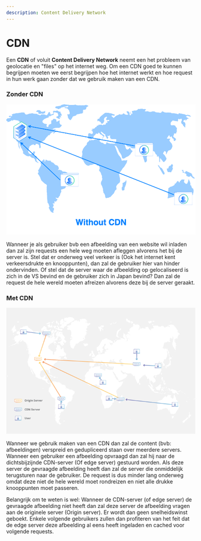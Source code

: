 ```yaml
---
description: Content Delivery Network
---
```


# CDN

Een **CDN** of voluit **Content Delivery Network** neemt een het probleem van geolocatie en "files" op het internet weg. Om een CDN goed te kunnen begrijpen moeten we eerst begrijpen hoe het internet werkt en hoe request in hun werk gaan zonder dat we gebruik maken van een CDN.

### Zonder CDN

![Voorbeeld van verschillende requests zonder CDN](../_resources/images/image%20%2810%29.png)

Wanneer je als gebruiker bvb een afbeelding van een website wil inladen dan zal zijn requests een hele weg moeten afleggen alvorens het bij de server is. Stel dat er onderweg veel verkeer is \(Ook het internet kent verkeersdrukte en knooppunten\), dan zal de gebruiker hier van hinder ondervinden. Of stel dat de server waar de afbeelding op gelocaliseerd is zich in de VS bevind en de gebruiker zich in Japan bevind? Dan zal de request de hele wereld moeten afreizen alvorens deze bij de server geraakt.

### Met CDN

![Voorbeeld van verschillende request m&#xE9;t CDN](../_resources/images/image%20%2811%29.png)

Wanneer we gebruik maken van een CDN dan zal de content \(bvb: afbeeldingen\) verspreid en gedupliceerd staan over meerdere servers. Wanneer een gebruiker een afbeelding opvraagd dan zal hij naar de dichtsbijzijnde CDN-server \(Of edge server\) gestuurd worden. Als deze server de gevraagde afbeelding heeft dan zal de server die onmiddelijk terugsturen naar de gebruiker. De request is dus minder lang onderweg omdat deze niet de hele wereld moet rondreizen en niet alle drukke knooppunten moet passeren.

Belangrijk om te weten is wel: Wanneer de CDN-server \(of edge server\) de gevraagde afbeelding niet heeft dan zal deze server de afbeelding vragen aan de originele server \(Origin server\). Er wordt dan geen snelheidswinst geboekt. Enkele volgende gebruikers zullen dan profiteren van het feit dat de edge server deze afbeelding al eens heeft ingeladen en cached voor volgende requests.
